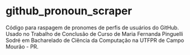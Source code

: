 # github_pronoun_scraper
Código para raspagem de pronomes de perfis de usuários do GitHub.
Usado no Trabalho de Conclusão de Curso de Maria Fernanda Pinguelli Sodré em Bacharelado de Ciência da Computação na UTFPR de Campo Mourão - PR.

